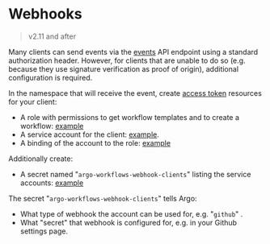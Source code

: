 # Webhooks

> v2.11 and after

Many clients can send events via the [events](events.md) API endpoint using a standard authorization header. However, for clients that are unable to do so (e.g. because they use signature verification as proof of origin), additional configuration is required.

In the namespace that will receive the event, create [access token](access-token.md) resources for your client:

* A role with permissions to get workflow templates and to create a workflow: [example](https://raw.githubusercontent.com/argoproj/argo-workflows/master/manifests/quick-start/base/webhooks/submit-workflow-template-role.yaml)
* A service account for the client: [example](https://raw.githubusercontent.com/argoproj/argo-workflows/master/manifests/quick-start/base/webhooks/github.com-sa.yaml).
* A binding of the account to the role: [example](https://raw.githubusercontent.com/argoproj/argo-workflows/master/manifests/quick-start/base/webhooks/github.com-rolebinding.yaml)

Additionally create:

* A secret named "`argo-workflows-webhook-clients`" listing the service accounts: [example](https://raw.githubusercontent.com/argoproj/argo-workflows/master/manifests/quick-start/base/webhooks/argo-workflows-webhook-clients-secret.yaml)

The secret "`argo-workflows-webhook-clients`" tells Argo:

* What type of webhook the account can be used for, e.g. "`github`" .
* What "secret" that webhook is configured for, e.g. in your Github settings page.
